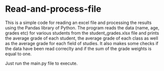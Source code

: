 # Read-and-process-file
This is a simple code for reading an excel file and processing the results using the Pandas library of Python. The program reads the data (name, age, grades etc) for various students from the student_grades.xlsx file and prints the average grade of each student, the average grade of each class as well as the average grade for each field of studies. It also makes some checks if the data have been read correclty and if the sum of the grade weights is equal to one.

Just run the main.py file to execute. 
